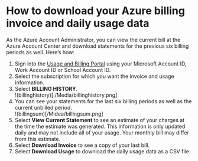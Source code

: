 # How to download your Azure billing invoice and daily usage data 

As the Azure Account Administrator, you can view the current bill at the Azure Account Center and download statements for the previous six billing periods as well. Here’s how: 

1. Sign into the [Usage and Billing Portal](https://account.windowsazure.com/subscriptions) using your Microsoft Account ID, Work Account ID or School Account ID.
2. Select the subscription for which you want the invoice and usage information.
3. Select **BILLING HISTORY**. </br>!(billinghistory)[./Media/billinghistory.png]
4. You can see your statements for the last six billing periods as well as the current unbilled period. </br>!(billingsum)[/Midea/billingsum.png]</br>
5. Select **View Current Statement** to see an estimate of your charges at the time the estimate was generated. This information is only updated daily and may not include all of your usage. Your monthly bill may differ from this estimate.
6. Select **Download Invoice** to see a copy of your last bill.
7. Select **Download Usage** to download the daily usage data as a CSV file.


